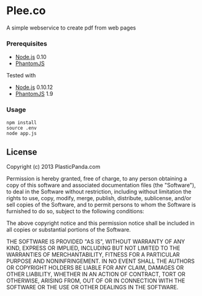 Plee.co
======
A simple webservice to create pdf from web pages

### Prerequisites

* [Node.js](http://nodejs.org) 0.10
* [PhantomJS](http://phantomjs.org/) 

Tested with
* [Node.js](http://nodejs.org) 0.10.12
* [PhantomJS](http://phantomjs.org/) 1.9


### Usage
```
npm install
source .env
node app.js
```

## License ##

Copyright (c) 2013 PlasticPanda.com

Permission is hereby granted, free of charge, to any person obtaining a copy
of this software and associated documentation files (the "Software"), to deal
in the Software without restriction, including without limitation the rights
to use, copy, modify, merge, publish, distribute, sublicense, and/or sell
copies of the Software, and to permit persons to whom the Software is
furnished to do so, subject to the following conditions:

The above copyright notice and this permission notice shall be included in all
copies or substantial portions of the Software.

THE SOFTWARE IS PROVIDED "AS IS", WITHOUT WARRANTY OF ANY KIND, EXPRESS OR
IMPLIED, INCLUDING BUT NOT LIMITED TO THE WARRANTIES OF MERCHANTABILITY,
FITNESS FOR A PARTICULAR PURPOSE AND NONINFRINGEMENT. IN NO EVENT SHALL THE
AUTHORS OR COPYRIGHT HOLDERS BE LIABLE FOR ANY CLAIM, DAMAGES OR OTHER
LIABILITY, WHETHER IN AN ACTION OF CONTRACT, TORT OR OTHERWISE, ARISING FROM,
OUT OF OR IN CONNECTION WITH THE SOFTWARE OR THE USE OR OTHER DEALINGS IN THE
SOFTWARE.